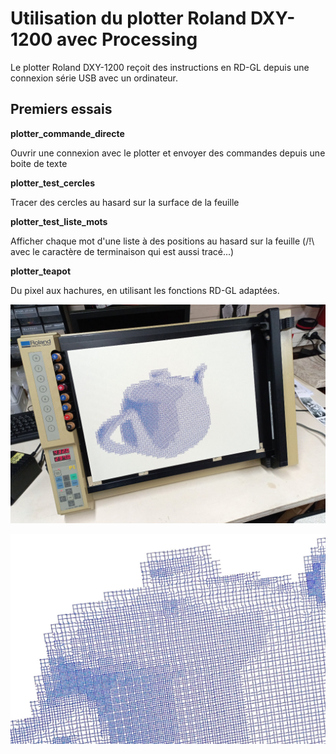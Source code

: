 # Utilisation du plotter Roland DXY-1200 avec Processing

Le plotter Roland DXY-1200 reçoit des instructions en RD-GL depuis une connexion série USB avec un ordinateur.


## Premiers essais

**plotter_commande_directe**

Ouvrir une connexion avec le plotter et envoyer des commandes depuis une boite de texte

**plotter_test_cercles**

Tracer des cercles au hasard sur la surface de la feuille

**plotter_test_liste_mots**

Afficher chaque mot d'une liste à des positions au hasard sur la feuille (/!\ avec le caractère de terminaison qui est aussi tracé...)

**plotter_teapot**

Du pixel aux hachures, en utilisant les fonctions RD-GL adaptées.

![utah teapot](./assets/utah_teapot.jpg?0)

![utah teapot zoom](./assets/utah_teapot_zoom.jpg?0)
